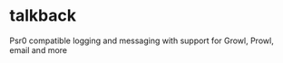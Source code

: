 talkback
========

Psr0 compatible logging and messaging with support for Growl, Prowl, email and more
